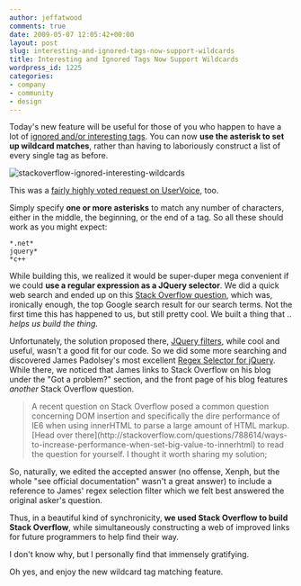 ```yaml
---
author: jeffatwood
comments: true
date: 2009-05-07 12:05:42+00:00
layout: post
slug: interesting-and-ignored-tags-now-support-wildcards
title: Interesting and Ignored Tags Now Support Wildcards
wordpress_id: 1225
categories:
- company
- community
- design
---
```



Today's new feature will be useful for those of you who happen to have a lot of [ignored and/or interesting tags](http://blog.stackoverflow.com/2008/10/expressing-your-tag-preferences/). You can now **use the asterisk to set up wildcard matches**, rather than having to laboriously construct a list of every single tag as before.



![stackoverflow-ignored-interesting-wildcards](/blog/images/2009-05-07-interesting-and-ignored-tags-now-support-wildcards/stackoverflow-ignored-interesting-wildcards.png)



This was a [fairly highly voted request on UserVoice](http://stackoverflow.uservoice.com/pages/1722-general/suggestions/38257-allow-for-wildcards-in-ignored-and-interesting-tags), too.



Simply specify **one or more asterisks** to match any number of characters, either in the middle, the beginning, or the end of a tag. So all these should work as you might expect:




    
    
    *.net*
    jquery*
    *c++
    





While building this, we realized it would be super-duper mega convenient if we could **use a regular expression as a JQuery selector**. We did a quick web search and ended up on this [Stack Overflow question](http://stackoverflow.com/questions/190253/jquery-selector-regular-expressions), which was, ironically enough, the top Google search result for our search terms. Not the first time this has happened to us, but still pretty cool. We built a thing that .. _helps us build the thing._



Unfortunately, the solution proposed there, [JQuery filters](http://docs.jquery.com/Traversing/filter#expr), while cool and useful, wasn't a good fit for our code. So we did some more searching and discovered James Padolsey's most excellent [Regex Selector for jQuery](http://james.padolsey.com/javascript/regex-selector-for-jquery/). While there, we noticed that James links to Stack Overflow on his blog under the "Got a problem?" section, and the front page of his blog features _another_ Stack Overflow question.





<blockquote>
A recent question on Stack Overflow posed a common question concerning DOM insertion and specifically the dire performance of IE6 when using innerHTML to parse a large amount of HTML markup. [Head over there](http://stackoverflow.com/questions/788614/ways-to-increase-performance-when-set-big-value-to-innerhtml) to read the question for yourself. I thought it worth sharing my solution;
</blockquote>





So, naturally, we edited the accepted answer (no offense, Xenph, but the whole "see official documentation" wasn't a great answer) to include a reference to James' regex selection filter which we felt best answered the original asker's question.



Thus, in a beautiful kind of synchronicity, **we used Stack Overflow to build Stack Overflow**, while simultaneously constructing a web of improved links for future programmers to help find their way.



I don't know why, but I personally find that immensely gratifying.



Oh yes, and enjoy the new wildcard tag matching feature.

